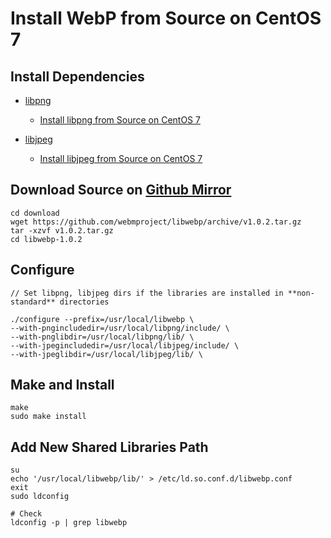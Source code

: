 # Install WebP from Source on CentOS 7

## Install Dependencies
* [libpng](http://www.libpng.org/pub/png/libpng.html)
   * [Install libpng from Source on CentOS 7](https://github.com/northbright/Notes/blob/master/libpng/install-libpng-from-source-on-centos-7.md)

* [libjpeg](http://www.ijg.org/)
   * [Install libjpeg from Source on CentOS 7](https://github.com/northbright/Notes/blob/master/libjpeg/install-latest-libjpeg-on-centos7.md) 

## Download Source on [Github Mirror](https://github.com/webmproject/libwebp/releases)

    cd download
    wget https://github.com/webmproject/libwebp/archive/v1.0.2.tar.gz
    tar -xzvf v1.0.2.tar.gz
    cd libwebp-1.0.2

## Configure

    // Set libpng, libjpeg dirs if the libraries are installed in **non-standard** directories

    ./configure --prefix=/usr/local/libwebp \
    --with-pngincludedir=/usr/local/libpng/include/ \
    --with-pnglibdir=/usr/local/libpng/lib/ \
    --with-jpegincludedir=/usr/local/libjpeg/include/ \
    --with-jpeglibdir=/usr/local/libjpeg/lib/ \
    
## Make and Install

    make
    sudo make install


## Add New Shared Libraries Path

    su
    echo '/usr/local/libwebp/lib/' > /etc/ld.so.conf.d/libwebp.conf
    exit
    sudo ldconfig
      
    # Check
    ldconfig -p | grep libwebp

